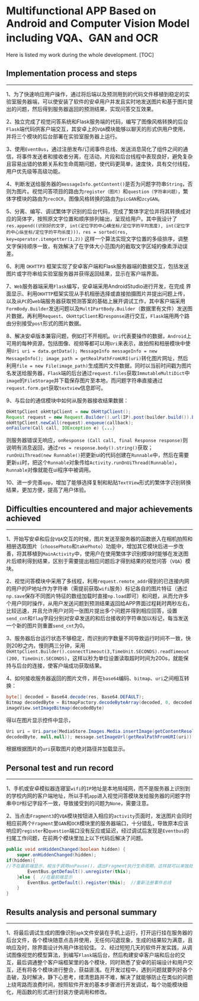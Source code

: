 # Multifunctional APP Based on Android and Computer Vision Model including VQA、GAN and OCR

Here is listed my work during the whole development.
[TOC]

## Implementation process and steps
****
1、为了快速响应用户操作，通过将后端以及预测用到的代码文件移植到稳定的实验室服务器端，可以使安装了软件的安卓用户并发且实时地发送图片和基于图片提出的问题，然后得到服务器返回的预测结果，实现问答交互效果。

2、独立完成了视觉问答系统和Flask服务端的代码，编写了图像风格转换的后台`Flask`端代码供客户端交互，其安卓上的`VQA`模块能够以聊天的形式供用户使用，并将三个模块的后台部署在实验室服务器上运行。

3、使用`EventBus`，通过注册发布/订阅事件总线、发送消息简化了组件之间的通信，将事件发送者和接收者分离，在活动，片段和后台线程中表现良好，避免复杂且容易出错的依赖关系和生命周期问题，使代码更简单，速度快，具有交付线程，用户优先级等高级功能。

4、判断发送给服务器的`messageInfo.getContent()`是否为问题字符串`String`，否则为图片。视觉问答项目的路由为`register（图片）`和`question（字符串问题）`，繁体字模块的路由为`recOCR`，图像风格转换的路由为`picGAN`和`zcyGAN`。

5、分离、编写、调试繁体字识别的后台代码，完成了繁体字定位并将其转换成对应的简体字，按照原文字位置和顺序排列输出，呈现给用户。其中我设计了`res.append((识别好的文字, int(定位字的中心横坐标/定位字的平均宽度), int(定位字的中心纵坐标/定位字的平均长度)))，res = sorted(res, key=operator.itemgetter(1,2))` 这样一个算法实现文字位置的多级排序，调整文字保持顺序一致，有效解决了在字体大小范围内的截取文字区域的像素浮动误差。

6、利用 `OKHTTP3` 框架实现了安卓客户端和Flask服务器端的数据交互，包括发送图片或字符串给实验室服务器并获得返回结果，显示在客户端界面。

7、`Web`服务器端采用`Flask`编写，安卓端采用AndroidStudio进行开发，在完成
界面显示、利用`OKHTTP`框架实现从手机相册选择或直接拍摄图片并提出问题上传，以及从`PC`的`web`端服务器获取预测答案的基础上展开调试工作，其中客户端采用`FormBody.Builder`发送问题以及`MultIPartBody.Builder`（数据里有文件）发送图片数据，再利用`Request`、`OkHttpClient`和`response`进行交互，`Flask`端用两个路由分别接受`post`形式的图片数据。

8、解决安卓版本兼容问题，例如打不开相机。`Uri`代表要操作的数据，`Android`上可用的每种资源，包括图像、视频等都可以用`Uri`来表示，故拍照和相册模块中使用`Uri uri = data.getData(); MessageInfo messageInfo = new MessageInfo(); image_path = getRealPathFromURI(uri)`转化图片网址，然后利用`file = new File(image_path)`生成图片文件数据，同时以当前时间戳为图片名发送给服务器，`Flask`端的后台通过`request.files`获取`ImmutableMultiDict`中`image`的`FileStorage`并下载保存图片至本地，而问题字符串直接通过`request.form.get`获取`textview`信息即可。

9、与后台的通信模块中如何从服务器接收结果数据：

```java
OkHttpClient okHttpClient = new OkHttpClient();
Request request = new Request.Builder().url(IP).post(builder.build()).build(); 
okHttpClient.newCall(request).enqueue(callback);
onFailure(Call call, IOException e) {...}
```

则服务器错误无响应，`onResponse (Call call, final Response response)`则说明有消息返回，通过`res = response.body().string()`获取；`runOnUiThread(new Runnable()`把更新ui的代码创建在`Runnable`中，然后在需要更新`ui`时，把这个`Runnable`对象传给`Activity.runOnUiThread(Runnable)`，`Runnable`对像就能在ui程序中被调用。

10、进一步完善`app`，增加了能够选择复制和粘贴`TextView`形式的繁体字识别转换结果，更加方便，提高了用户体验。

## Difficulties encountered and major achievements achieved
****
1、开始写安卓和后台`VQA`交互的时候，图片发送至服务器的函数嵌入在相机拍照和相册选取图片（`choosePhoto`和`takePhoto`）功能中，增加其它模块后进一步改善，将其移植到`MainActivity`中，使用户在使用繁体字识别模块时能够在发送图片后顺利得到结果，区别于需要提出相应问题后才得到结果的视觉问答（`VQA`）模块。

2、视觉问答模块中采用了多线程，利用`request.remote_addr`得到的已连接内网的用户的IP地址作为字符串（需提前获取`wifi`服务）标记各自的图片特征（通过`np.save`保存不同图片特征的数组加载时直接`np.load`即可）和问题，从而允许多个用户同时操作，从用户发送问题到预测结果返回给APP界面过程耗时两秒左右，比较迅速，并且允许用户对同一张图片提出多个问题并得到相应回答，设置`send_cnt`和`flag`字段分别对安卓发送的和后台接收的字符串加以标记，每当发送一个新的图片则重置`send_cnt`为0。

3、服务器后台运行状态不够稳定，而识别的字数量不同导致运行时间不一致，快则20秒之内，慢则两三分钟，采用`OkHttpClient.Builder().connectTimeout(3,TimeUnit.SECONDS).readTimeout (200, TimeUnit.SECONDS)`，这样以秒为单位设置读取超时时间为200s，就能保持与后台的连接，使客户端成功获取结果。

4、如何接收服务器返回的图片文件，并在`base64`编码、`bitmap`、`uri`之间相互转换：
```java
byte[] decoded = Base64.decode(res, Base64.DEFAULT);
Bitmap decodedByte = BitmapFactory.decodeByteArray(decoded, 0, decoded.length);
imageView.setImageBitmap(decodedByte)
```
 得以在图片显示控件中显示，
```java
Uri uri = Uri.parse(MediaStore.Images.Media.insertImage(getContentResolver(), 
decodedByte, null,null)); message.setImageUrl(getRealPathFromURI(uri)) 
```
根据根据图片的`uri`获取图片的绝对路径并加载显示。

## Personal test and run record
****
1、手机或安卓模拟器连寝室`wifi`的`IP`地址是本地局域网，而不是服务器上识别到的学校内网的客户端地址，所以手机`app`进入视觉问答模块发给服务器的问题字符串中`IP`标记字段不一致，导致接受到的问题为`None`，需要注意。

2、当点击`Fragment3`的`VQA`模块按钮进入相应的`activity`页面时，发送图片会同时相应前两个`Fragment`里`GAN`和`OCR`模块里的服务器端口，十分错乱，导致原本应该响应的`register`和`question`端口没有反应或延迟，经过调试后发现是`Eventbus`的扫尾工作问题，在前两个模块里加上以下代码后解决了问题。

```java
public void onHiddenChanged(boolean hidden) {
    super.onHiddenChanged(hidden);
if(hidden){ 
//不在最前端显示，相当于调用onPause()，退出Fragment执行生命周期，这样就可以单独处理新的的Fragment的数据和ui的刷新了。
        EventBus.getDefault().unregister(this);
    }else {  //在最前端显示
        EventBus.getDefault().register(this);  //重新注册事件总线
    }
}
```



## Results analysis and personal summary
****
1、将最后调试生成的图像识别`apk`文件安装在手机上运行，打开运行挂在服务器的后台文件，各个模块随意点击并使用，无任何闪退现象，生成的结果较为满意，且响应及时，除界面设计外用户体验较佳。
2、经过短短几天的软件开发实践，从调试图像视觉的模型算法，到编写`Flask`端后台，然后构建安卓客户端和后台的交互，最后调通整个客户端框架里的各个模块，同时熟悉了安卓的前端设计和用户交互，还有将各个模块进行整合，获益匪浅。在开发过程中，遇到问题就要列好各个击破，及时解决，静下心思考，缕清思路并不难，解决了就能够防止在类似的问题上绕弯路而浪费时间，按照软件开发的基本步骤进行开发调试，每个功能模块细化，用函数的形式进行封装方便调用和修改。
